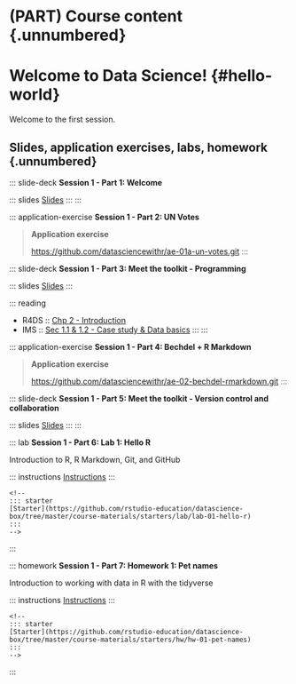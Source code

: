 # (PART) **Course content** {.unnumbered}

# Welcome to Data Science! {#hello-world}

Welcome to the first session.

## Slides, application exercises, labs, homework {.unnumbered}

::: slide-deck
**Session 1 - Part 1: Welcome**

::: slides
[Slides](https://datascienceandr.netlify.app/course-materials/slides/u1-d01-welcome/u1-d01-welcome.html#1)
:::
:::

::: application-exercise
**Session 1 - Part 2: UN Votes**

> **Application exercise**
>
> <https://github.com/datasciencewithr/ae-01a-un-votes.git>
:::

::: slide-deck
**Session 1 - Part 3: Meet the toolkit - Programming**

::: slides
[Slides](https://datascienceandr.netlify.app/course-materials/slides/u1-d02-toolkit-r/u1-d02-toolkit-r.html#1)
:::

::: reading
-   R4DS :: [Chp 2 - Introduction](https://r4ds.had.co.nz/explore-intro.html)
-   IMS :: [Sec 1.1 & 1.2 - Case study & Data basics](https://openintro-ims.netlify.app/data-hello.html)
:::
:::

::: application-exercise
**Session 1 - Part 4: Bechdel + R Markdown**

> **Application exercise**
>
> <https://github.com/datasciencewithr/ae-02-bechdel-rmarkdown.git>
:::

::: slide-deck
**Session 1 - Part 5: Meet the toolkit - Version control and collaboration**

::: slides
[Slides](https://datascienceandr.netlify.app/course-materials/slides/u1-d03-toolkit-git/u1-d03-toolkit-git.html#1)
:::
:::

::: lab
**Session 1 - Part 6: Lab 1: Hello R**

Introduction to R, R Markdown, Git, and GitHub

::: instructions
[Instructions](https://datascienceandr.netlify.app/course-materials/lab-instructions/lab-01/lab-01-hello-r.html)
:::

```{=html}
<!--
::: starter
[Starter](https://github.com/rstudio-education/datascience-box/tree/master/course-materials/starters/lab/lab-01-hello-r)
::: 
-->
```
:::

::: homework
**Session 1 - Part 7: Homework 1: Pet names**

Introduction to working with data in R with the tidyverse

::: instructions
[Instructions](https://datascienceandr.netlify.app/course-materials/hw-instructions/hw-01/hw-01-pet-names.html)
:::

```{=html}
<!--
::: starter
[Starter](https://github.com/rstudio-education/datascience-box/tree/master/course-materials/starters/hw/hw-01-pet-names)
:::
-->
```
:::
